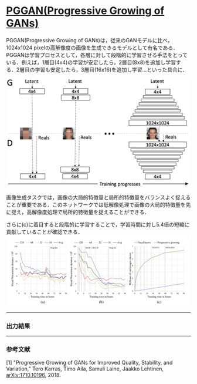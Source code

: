 # [PGGAN(Progressive Growing of GANs)](https://arxiv.org/abs/1710.10196)
PGGAN(Progressive Growing of GANs)は，従来のGANモデルに比べ，1024x1024 pixelの高解像度の画像を生成できるモデルとして有名である．PGGANは学習プロセスとして，各層に対して段階的に学習させる手法をとっている．例えば，1層目(4x4)の学習が安定したら，2層目(8x8)を追加し学習する．2層目の学習も安定したら，3層目(16x16)を追加し学習…といった具合に．

![PGGAN_model](./images/PGGAN_model.png)

画像生成タスクでは，画像の大局的特徴量と局所的特徴量をバランスよく捉えることが重要である．このネットワークでは低解像処理で画像の大局的特徴量を先に捉え，高解像度処理で局所的特徴量を捉えることができる．

さらに(c)に着目すると段階的に学習することで，学習時間に対し5.4倍の短縮に貢献していることが確認できる．
![fig4](./images/fig4.png)

---
### 出力結果


---
### 参考文献
[1] "Progressive Growing of GANs for Improved Quality, Stability, and Variation," Tero Karras, Timo Aila, Samuli Laine, Jaakko Lehtinen, [arXiv:1710.10196](https://arxiv.org/abs/1710.10196), 2018.